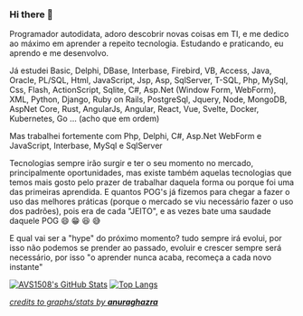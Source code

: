 ### Hi there 👋

<!--
**taranttini/taranttini** is a ✨ _special_ ✨ repository because its `README.md` (this file) appears on your GitHub profile.

Here are some ideas to get you started:

- 🔭 I’m currently working on ...
- 🌱 I’m currently learning ...
- 👯 I’m looking to collaborate on ...
- 🤔 I’m looking for help with ...
- 💬 Ask me about ...
- 📫 How to reach me: ...
- 😄 Pronouns: ...
- ⚡ Fun fact: ...
-->

Programador autodidata, adoro descobrir novas coisas em TI, e me dedico ao máximo em aprender a repeito tecnologia. Estudando e praticando, eu aprendo e me desenvolvo.

Já estudei Basic, Delphi, DBase, Interbase, Firebird, VB, Access, Java, Oracle, PL/SQL, Html, JavaScript, Jsp, Asp, SqlServer, T-SQL, Php, MySql, Css, Flash, ActionScript, Sqlite, C#, Asp.Net (Window Form, WebForm), XML, Python, Django, Ruby on Rails, PostgreSql, Jquery, Node, MongoDB, AspNet Core, Rust, AngularJs, Angular, React, Vue, Svelte, Docker, Kubernetes, Go ... (acho que em ordem)

Mas trabalhei fortemente com Php, Delphi, C#, Asp.Net WebForm e JavaScript, Interbase, MySql e SqlServer

Tecnologias sempre irão surgir e ter o seu momento no mercado, principalmente oportunidades, mas existe também aquelas tecnologias que temos mais gosto pelo prazer de trabalhar daquela forma ou porque foi uma das primeiras aprendida. E quantos POG's já fizemos para chegar a fazer o uso das melhores práticas (porque o mercado se viu necessário fazer o uso dos padrões), pois era de cada "JEITO", e as vezes bate uma saudade daquele POG 😄 😁 😆 😅

E qual vai ser a "hype" do próximo momento? tudo sempre irá evolui, por isso não podemos se prender ao passado, evoluir e crescer sempre será necessário, por isso "o aprender nunca acaba, recomeça a cada novo instante"

[![AVS1508's GitHub Stats](https://github-readme-stats.vercel.app/api?username=taranttini&show_icons=true&hide=issues,contribs&theme=buefy)](https://github.com/taranttini)
[![Top Langs](https://github-readme-stats.vercel.app/api/top-langs/?username=taranttini&layout=compact&langs_count=6&count_private=true&include_all_commits=true&show_icons=true&theme=buefy)](https://github.com/taranttini)

[*credits to graphs/stats by **anuraghazra***](https://github.com/anuraghazra/github-readme-stats)
